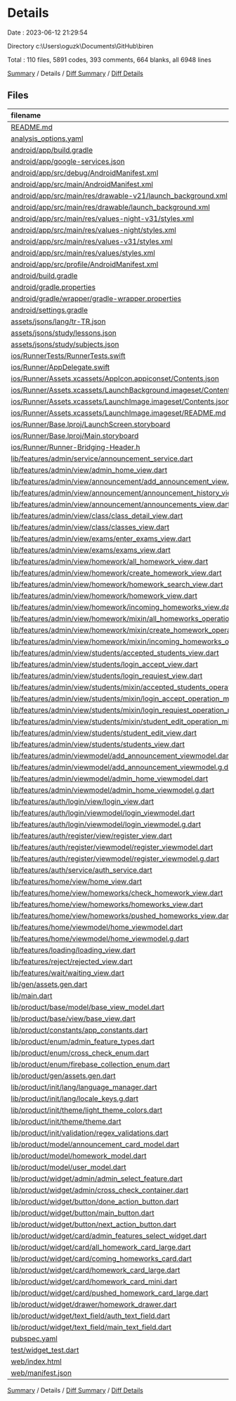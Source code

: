 # Details

Date : 2023-06-12 21:29:54

Directory c:\\Users\\oguzk\\Documents\\GitHub\\biren

Total : 110 files,  5891 codes, 393 comments, 664 blanks, all 6948 lines

[Summary](results.md) / Details / [Diff Summary](diff.md) / [Diff Details](diff-details.md)

## Files
| filename | language | code | comment | blank | total |
| :--- | :--- | ---: | ---: | ---: | ---: |
| [README.md](/README.md) | Markdown | 10 | 0 | 7 | 17 |
| [analysis_options.yaml](/analysis_options.yaml) | YAML | 3 | 23 | 4 | 30 |
| [android/app/build.gradle](/android/app/build.gradle) | Groovy | 57 | 5 | 14 | 76 |
| [android/app/google-services.json](/android/app/google-services.json) | JSON | 39 | 0 | 0 | 39 |
| [android/app/src/debug/AndroidManifest.xml](/android/app/src/debug/AndroidManifest.xml) | XML | 4 | 4 | 1 | 9 |
| [android/app/src/main/AndroidManifest.xml](/android/app/src/main/AndroidManifest.xml) | XML | 29 | 4 | 1 | 34 |
| [android/app/src/main/res/drawable-v21/launch_background.xml](/android/app/src/main/res/drawable-v21/launch_background.xml) | XML | 9 | 0 | 1 | 10 |
| [android/app/src/main/res/drawable/launch_background.xml](/android/app/src/main/res/drawable/launch_background.xml) | XML | 9 | 0 | 1 | 10 |
| [android/app/src/main/res/values-night-v31/styles.xml](/android/app/src/main/res/values-night-v31/styles.xml) | XML | 12 | 7 | 1 | 20 |
| [android/app/src/main/res/values-night/styles.xml](/android/app/src/main/res/values-night/styles.xml) | XML | 13 | 9 | 1 | 23 |
| [android/app/src/main/res/values-v31/styles.xml](/android/app/src/main/res/values-v31/styles.xml) | XML | 12 | 7 | 1 | 20 |
| [android/app/src/main/res/values/styles.xml](/android/app/src/main/res/values/styles.xml) | XML | 13 | 9 | 1 | 23 |
| [android/app/src/profile/AndroidManifest.xml](/android/app/src/profile/AndroidManifest.xml) | XML | 4 | 4 | 1 | 9 |
| [android/build.gradle](/android/build.gradle) | Groovy | 29 | 0 | 5 | 34 |
| [android/gradle.properties](/android/gradle.properties) | Properties | 3 | 0 | 1 | 4 |
| [android/gradle/wrapper/gradle-wrapper.properties](/android/gradle/wrapper/gradle-wrapper.properties) | Properties | 5 | 0 | 1 | 6 |
| [android/settings.gradle](/android/settings.gradle) | Groovy | 8 | 0 | 4 | 12 |
| [assets/jsons/lang/tr-TR.json](/assets/jsons/lang/tr-TR.json) | JSON | 37 | 0 | 0 | 37 |
| [assets/jsons/study/lessons.json](/assets/jsons/study/lessons.json) | JSON | 589 | 0 | 0 | 589 |
| [assets/jsons/study/subjects.json](/assets/jsons/study/subjects.json) | JSON | 12 | 0 | 0 | 12 |
| [ios/RunnerTests/RunnerTests.swift](/ios/RunnerTests/RunnerTests.swift) | Swift | 7 | 2 | 4 | 13 |
| [ios/Runner/AppDelegate.swift](/ios/Runner/AppDelegate.swift) | Swift | 12 | 0 | 2 | 14 |
| [ios/Runner/Assets.xcassets/AppIcon.appiconset/Contents.json](/ios/Runner/Assets.xcassets/AppIcon.appiconset/Contents.json) | JSON | 122 | 0 | 1 | 123 |
| [ios/Runner/Assets.xcassets/LaunchBackground.imageset/Contents.json](/ios/Runner/Assets.xcassets/LaunchBackground.imageset/Contents.json) | JSON | 21 | 0 | 1 | 22 |
| [ios/Runner/Assets.xcassets/LaunchImage.imageset/Contents.json](/ios/Runner/Assets.xcassets/LaunchImage.imageset/Contents.json) | JSON | 23 | 0 | 1 | 24 |
| [ios/Runner/Assets.xcassets/LaunchImage.imageset/README.md](/ios/Runner/Assets.xcassets/LaunchImage.imageset/README.md) | Markdown | 3 | 0 | 2 | 5 |
| [ios/Runner/Base.lproj/LaunchScreen.storyboard](/ios/Runner/Base.lproj/LaunchScreen.storyboard) | XML | 43 | 1 | 1 | 45 |
| [ios/Runner/Base.lproj/Main.storyboard](/ios/Runner/Base.lproj/Main.storyboard) | XML | 25 | 1 | 1 | 27 |
| [ios/Runner/Runner-Bridging-Header.h](/ios/Runner/Runner-Bridging-Header.h) | C++ | 1 | 0 | 1 | 2 |
| [lib/features/admin/service/announcement_service.dart](/lib/features/admin/service/announcement_service.dart) | Dart | 31 | 0 | 5 | 36 |
| [lib/features/admin/view/admin_home_view.dart](/lib/features/admin/view/admin_home_view.dart) | Dart | 48 | 0 | 7 | 55 |
| [lib/features/admin/view/announcement/add_announcement_view.dart](/lib/features/admin/view/announcement/add_announcement_view.dart) | Dart | 146 | 0 | 11 | 157 |
| [lib/features/admin/view/announcement/announcement_history_view.dart](/lib/features/admin/view/announcement/announcement_history_view.dart) | Dart | 11 | 0 | 4 | 15 |
| [lib/features/admin/view/announcement/announcements_view.dart](/lib/features/admin/view/announcement/announcements_view.dart) | Dart | 43 | 0 | 6 | 49 |
| [lib/features/admin/view/class/class_detail_view.dart](/lib/features/admin/view/class/class_detail_view.dart) | Dart | 17 | 0 | 5 | 22 |
| [lib/features/admin/view/class/classes_view.dart](/lib/features/admin/view/class/classes_view.dart) | Dart | 238 | 0 | 16 | 254 |
| [lib/features/admin/view/exams/enter_exams_view.dart](/lib/features/admin/view/exams/enter_exams_view.dart) | Dart | 8 | 0 | 3 | 11 |
| [lib/features/admin/view/exams/exams_view.dart](/lib/features/admin/view/exams/exams_view.dart) | Dart | 61 | 0 | 6 | 67 |
| [lib/features/admin/view/homework/all_homework_view.dart](/lib/features/admin/view/homework/all_homework_view.dart) | Dart | 37 | 0 | 5 | 42 |
| [lib/features/admin/view/homework/create_homework_view.dart](/lib/features/admin/view/homework/create_homework_view.dart) | Dart | 187 | 144 | 19 | 350 |
| [lib/features/admin/view/homework/homework_search_view.dart](/lib/features/admin/view/homework/homework_search_view.dart) | Dart | 19 | 0 | 3 | 22 |
| [lib/features/admin/view/homework/homework_view.dart](/lib/features/admin/view/homework/homework_view.dart) | Dart | 61 | 0 | 6 | 67 |
| [lib/features/admin/view/homework/incoming_homeworks_view.dart](/lib/features/admin/view/homework/incoming_homeworks_view.dart) | Dart | 48 | 0 | 7 | 55 |
| [lib/features/admin/view/homework/mixin/all_homeworks_operation_mixin.dart](/lib/features/admin/view/homework/mixin/all_homeworks_operation_mixin.dart) | Dart | 8 | 0 | 2 | 10 |
| [lib/features/admin/view/homework/mixin/create_homework_operation_mixin.dart](/lib/features/admin/view/homework/mixin/create_homework_operation_mixin.dart) | Dart | 81 | 27 | 19 | 127 |
| [lib/features/admin/view/homework/mixin/incoming_homeworks_operation_mixin.dart](/lib/features/admin/view/homework/mixin/incoming_homeworks_operation_mixin.dart) | Dart | 8 | 0 | 2 | 10 |
| [lib/features/admin/view/students/accepted_students_view.dart](/lib/features/admin/view/students/accepted_students_view.dart) | Dart | 57 | 0 | 6 | 63 |
| [lib/features/admin/view/students/login_accept_view.dart](/lib/features/admin/view/students/login_accept_view.dart) | Dart | 143 | 0 | 9 | 152 |
| [lib/features/admin/view/students/login_requiest_view.dart](/lib/features/admin/view/students/login_requiest_view.dart) | Dart | 119 | 0 | 6 | 125 |
| [lib/features/admin/view/students/mixin/accepted_students_operation_mixin.dart](/lib/features/admin/view/students/mixin/accepted_students_operation_mixin.dart) | Dart | 32 | 0 | 4 | 36 |
| [lib/features/admin/view/students/mixin/login_accept_operation_mixin.dart](/lib/features/admin/view/students/mixin/login_accept_operation_mixin.dart) | Dart | 34 | 0 | 5 | 39 |
| [lib/features/admin/view/students/mixin/login_requiest_operation_mixin.dart](/lib/features/admin/view/students/mixin/login_requiest_operation_mixin.dart) | Dart | 21 | 0 | 4 | 25 |
| [lib/features/admin/view/students/mixin/student_edit_operation_mixin.dart](/lib/features/admin/view/students/mixin/student_edit_operation_mixin.dart) | Dart | 29 | 0 | 6 | 35 |
| [lib/features/admin/view/students/student_edit_view.dart](/lib/features/admin/view/students/student_edit_view.dart) | Dart | 139 | 1 | 13 | 153 |
| [lib/features/admin/view/students/students_view.dart](/lib/features/admin/view/students/students_view.dart) | Dart | 43 | 0 | 6 | 49 |
| [lib/features/admin/viewmodel/add_announcement_viewmodel.dart](/lib/features/admin/viewmodel/add_announcement_viewmodel.dart) | Dart | 17 | 1 | 8 | 26 |
| [lib/features/admin/viewmodel/add_announcement_viewmodel.g.dart](/lib/features/admin/viewmodel/add_announcement_viewmodel.g.dart) | Dart | 42 | 5 | 13 | 60 |
| [lib/features/admin/viewmodel/admin_home_viewmodel.dart](/lib/features/admin/viewmodel/admin_home_viewmodel.dart) | Dart | 5 | 7 | 6 | 18 |
| [lib/features/admin/viewmodel/admin_home_viewmodel.g.dart](/lib/features/admin/viewmodel/admin_home_viewmodel.g.dart) | Dart | 8 | 5 | 6 | 19 |
| [lib/features/auth/login/view/login_view.dart](/lib/features/auth/login/view/login_view.dart) | Dart | 120 | 1 | 16 | 137 |
| [lib/features/auth/login/viewmodel/login_viewmodel.dart](/lib/features/auth/login/viewmodel/login_viewmodel.dart) | Dart | 28 | 7 | 8 | 43 |
| [lib/features/auth/login/viewmodel/login_viewmodel.g.dart](/lib/features/auth/login/viewmodel/login_viewmodel.g.dart) | Dart | 30 | 5 | 9 | 44 |
| [lib/features/auth/register/view/register_view.dart](/lib/features/auth/register/view/register_view.dart) | Dart | 136 | 1 | 18 | 155 |
| [lib/features/auth/register/viewmodel/register_viewmodel.dart](/lib/features/auth/register/viewmodel/register_viewmodel.dart) | Dart | 17 | 7 | 7 | 31 |
| [lib/features/auth/register/viewmodel/register_viewmodel.g.dart](/lib/features/auth/register/viewmodel/register_viewmodel.g.dart) | Dart | 20 | 5 | 8 | 33 |
| [lib/features/auth/service/auth_service.dart](/lib/features/auth/service/auth_service.dart) | Dart | 96 | 1 | 10 | 107 |
| [lib/features/home/view/home_view.dart](/lib/features/home/view/home_view.dart) | Dart | 246 | 0 | 16 | 262 |
| [lib/features/home/view/homeworks/check_homework_view.dart](/lib/features/home/view/homeworks/check_homework_view.dart) | Dart | 144 | 1 | 15 | 160 |
| [lib/features/home/view/homeworks/homeworks_view.dart](/lib/features/home/view/homeworks/homeworks_view.dart) | Dart | 49 | 0 | 5 | 54 |
| [lib/features/home/view/homeworks/pushed_homeworks_view.dart](/lib/features/home/view/homeworks/pushed_homeworks_view.dart) | Dart | 45 | 0 | 4 | 49 |
| [lib/features/home/viewmodel/home_viewmodel.dart](/lib/features/home/viewmodel/home_viewmodel.dart) | Dart | 4 | 0 | 4 | 8 |
| [lib/features/home/viewmodel/home_viewmodel.g.dart](/lib/features/home/viewmodel/home_viewmodel.g.dart) | Dart | 8 | 5 | 6 | 19 |
| [lib/features/loading/loading_view.dart](/lib/features/loading/loading_view.dart) | Dart | 13 | 0 | 3 | 16 |
| [lib/features/reject/rejected_view.dart](/lib/features/reject/rejected_view.dart) | Dart | 12 | 0 | 3 | 15 |
| [lib/features/wait/waiting_view.dart](/lib/features/wait/waiting_view.dart) | Dart | 40 | 0 | 4 | 44 |
| [lib/gen/assets.gen.dart](/lib/gen/assets.gen.dart) | Dart | 100 | 21 | 31 | 152 |
| [lib/main.dart](/lib/main.dart) | Dart | 78 | 0 | 6 | 84 |
| [lib/product/base/model/base_view_model.dart](/lib/product/base/model/base_view_model.dart) | Dart | 6 | 0 | 3 | 9 |
| [lib/product/base/view/base_view.dart](/lib/product/base/view/base_view.dart) | Dart | 35 | 1 | 8 | 44 |
| [lib/product/constants/app_constants.dart](/lib/product/constants/app_constants.dart) | Dart | 4 | 1 | 2 | 7 |
| [lib/product/enum/admin_feature_types.dart](/lib/product/enum/admin_feature_types.dart) | Dart | 6 | 0 | 1 | 7 |
| [lib/product/enum/cross_check_enum.dart](/lib/product/enum/cross_check_enum.dart) | Dart | 1 | 0 | 1 | 2 |
| [lib/product/enum/firebase_collection_enum.dart](/lib/product/enum/firebase_collection_enum.dart) | Dart | 10 | 0 | 3 | 13 |
| [lib/product/gen/assets.gen.dart](/lib/product/gen/assets.gen.dart) | Dart | 102 | 22 | 32 | 156 |
| [lib/product/init/lang/language_manager.dart](/lib/product/init/lang/language_manager.dart) | Dart | 11 | 0 | 5 | 16 |
| [lib/product/init/lang/locale_keys.g.dart](/lib/product/init/lang/locale_keys.g.dart) | Dart | 31 | 2 | 3 | 36 |
| [lib/product/init/theme/light_theme_colors.dart](/lib/product/init/theme/light_theme_colors.dart) | Dart | 12 | 0 | 2 | 14 |
| [lib/product/init/theme/theme.dart](/lib/product/init/theme/theme.dart) | Dart | 66 | 2 | 3 | 71 |
| [lib/product/init/validation/regex_validations.dart](/lib/product/init/validation/regex_validations.dart) | Dart | 9 | 0 | 2 | 11 |
| [lib/product/model/announcement_card_model.dart](/lib/product/model/announcement_card_model.dart) | Dart | 15 | 0 | 3 | 18 |
| [lib/product/model/homework_model.dart](/lib/product/model/homework_model.dart) | Dart | 37 | 1 | 6 | 44 |
| [lib/product/model/user_model.dart](/lib/product/model/user_model.dart) | Dart | 23 | 1 | 4 | 28 |
| [lib/product/widget/admin/admin_select_feature.dart](/lib/product/widget/admin/admin_select_feature.dart) | Dart | 82 | 0 | 7 | 89 |
| [lib/product/widget/admin/cross_check_container.dart](/lib/product/widget/admin/cross_check_container.dart) | Dart | 33 | 0 | 4 | 37 |
| [lib/product/widget/button/done_action_button.dart](/lib/product/widget/button/done_action_button.dart) | Dart | 21 | 0 | 4 | 25 |
| [lib/product/widget/button/main_button.dart](/lib/product/widget/button/main_button.dart) | Dart | 46 | 0 | 5 | 51 |
| [lib/product/widget/button/next_action_button.dart](/lib/product/widget/button/next_action_button.dart) | Dart | 20 | 0 | 4 | 24 |
| [lib/product/widget/card/admin_features_select_widget.dart](/lib/product/widget/card/admin_features_select_widget.dart) | Dart | 46 | 0 | 4 | 50 |
| [lib/product/widget/card/all_homework_card_large.dart](/lib/product/widget/card/all_homework_card_large.dart) | Dart | 151 | 0 | 13 | 164 |
| [lib/product/widget/card/coming_homeworks_card.dart](/lib/product/widget/card/coming_homeworks_card.dart) | Dart | 249 | 0 | 12 | 261 |
| [lib/product/widget/card/homework_card_large.dart](/lib/product/widget/card/homework_card_large.dart) | Dart | 205 | 0 | 11 | 216 |
| [lib/product/widget/card/homework_card_mini.dart](/lib/product/widget/card/homework_card_mini.dart) | Dart | 18 | 0 | 3 | 21 |
| [lib/product/widget/card/pushed_homework_card_large.dart](/lib/product/widget/card/pushed_homework_card_large.dart) | Dart | 156 | 0 | 12 | 168 |
| [lib/product/widget/drawer/homework_drawer.dart](/lib/product/widget/drawer/homework_drawer.dart) | Dart | 95 | 0 | 5 | 100 |
| [lib/product/widget/text_field/auth_text_field.dart](/lib/product/widget/text_field/auth_text_field.dart) | Dart | 71 | 0 | 8 | 79 |
| [lib/product/widget/text_field/main_text_field.dart](/lib/product/widget/text_field/main_text_field.dart) | Dart | 50 | 0 | 4 | 54 |
| [pubspec.yaml](/pubspec.yaml) | YAML | 52 | 17 | 17 | 86 |
| [test/widget_test.dart](/test/widget_test.dart) | Dart | 14 | 10 | 7 | 31 |
| [web/index.html](/web/index.html) | HTML | 98 | 16 | 15 | 129 |
| [web/manifest.json](/web/manifest.json) | JSON | 35 | 0 | 1 | 36 |

[Summary](results.md) / Details / [Diff Summary](diff.md) / [Diff Details](diff-details.md)